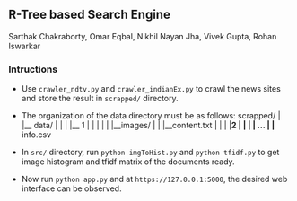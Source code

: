 ## R-Tree based Search Engine

Sarthak Chakraborty, Omar Eqbal, Nikhil Nayan Jha, Vivek Gupta, Rohan Iswarkar


### Intructions
- Use `crawler_ndtv.py` and `crawler_indianEx.py` to crawl the news sites and store the result in `scrapped/` directory.
- The organization of the data directory must be as follows:
	scrapped/
    	|
    	|__ data/
    	|   |
    	|   |__ 1
    	|   |   |
        |   |   |__images/
        |   |   |__content.txt
        |   |
        |   |__2
        |   |  |
        |   ...
    	|
    	|__ info.csv

- In `src/` directory, run `python imgToHist.py` and `python tfidf.py` to get image histogram and tfidf matrix of the documents ready.
- Now run `python app.py` and at `https://127.0.0.1:5000`, the desired web interface can be observed.